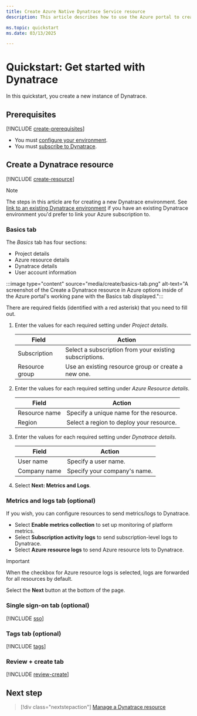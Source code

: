```yaml
---
title: Create Azure Native Dynatrace Service resource
description: This article describes how to use the Azure portal to create an instance of Dynatrace.

ms.topic: quickstart
ms.date: 03/13/2025

---
```


# Quickstart: Get started with Dynatrace

In this quickstart, you create a new instance of Dynatrace. 

## Prerequisites

[!INCLUDE [create-prerequisites](../includes/create-prerequisites.md)]
- You must [configure your environment](configure-prerequisites.md).
- You must [subscribe to Dynatrace](overview.md#subscribe-to-dynatrace).

## Create a Dynatrace resource

[!INCLUDE [create-resource](../includes/create-resource.md)]

> [!NOTE] 
> The steps in this article are for creating a new Dynatrace environment.  See [link to an existing Dynatrace environment](link-to-existing-resources.md) if you have an existing Dynatrace environment you'd prefer to link your Azure subscription to.

### Basics tab

The *Basics* tab has four sections:

- Project details
- Azure resource details
- Dynatrace details
- User account information
 
:::image type="content" source="media/create/basics-tab.png" alt-text="A screenshot of the Create a Dynatrace resource in Azure options inside of the Azure portal's working pane with the Basics tab displayed.":::

There are required fields (identified with a red asterisk) that you need to fill out.

1. Enter the values for each required setting under *Project details*.

    | Field               | Action                                                    |
    |---------------------|-----------------------------------------------------------|
    | Subscription        | Select a subscription from your existing subscriptions.   |
    | Resource group      | Use an existing resource group or create a new one.       |

1. Enter the values for each required setting under *Azure Resource details*.

    | Field              | Action                                    |
    |--------------------|-------------------------------------------|
    | Resource name      | Specify a unique name for the resource.   |
    | Region             | Select a region to deploy your resource.  |

1. Enter the values for each required setting under *Dynatrace details*.

    | Field             | Action                       |
    |-------------------|------------------------------|
    | User name         | Specify a user name.         |
    | Company name      | Specify your company's name. | 

1. Select **Next: Metrics and Logs**. 

### Metrics and logs tab (optional)

If you wish, you can configure resources to send metrics/logs to Dynatrace. 

- Select **Enable metrics collection** to set up monitoring of platform metrics.
- Select **Subscription activity logs** to send subscription-level logs to Dynatrace.
- Select **Azure resource logs** to send Azure resource lots to Dynatrace. 

> [!IMPORTANT]
> When the checkbox for Azure resource logs is selected, logs are forwarded for all resources by default.

Select the **Next** button at the bottom of the page.

### Single sign-on tab (optional)

[!INCLUDE [sso](../includes/sso.md)]

### Tags tab (optional)

[!INCLUDE [tags](../includes/tags.md)]

### Review + create tab

[!INCLUDE [review-create](../includes/review-create.md)]

## Next step

> [!div class="nextstepaction"]
> [Manage a Dynatrace resource](manage.md)


